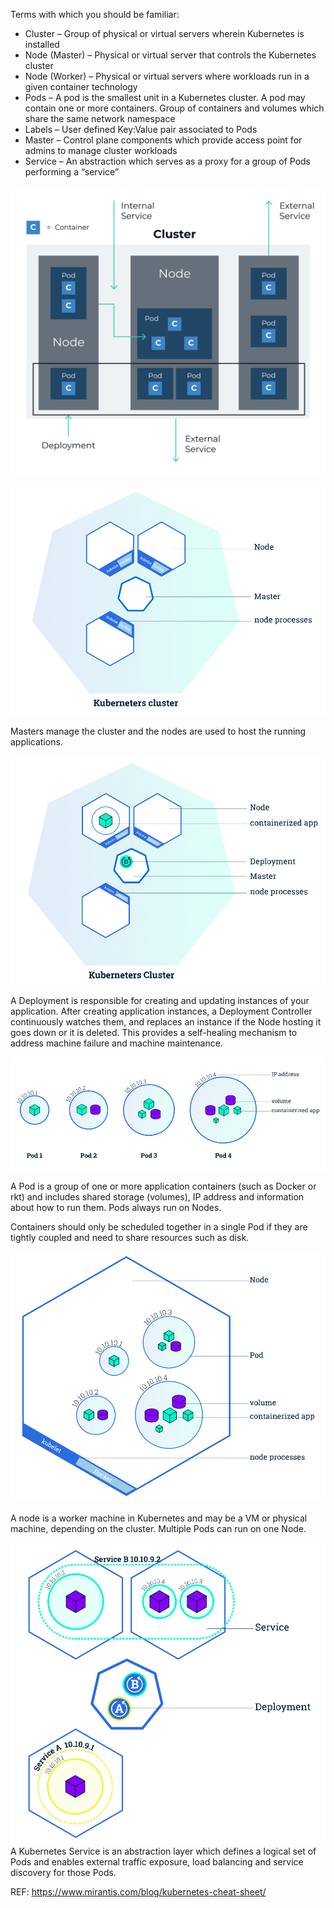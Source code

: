 Terms with which you should be familiar:

* Cluster – Group of physical or virtual servers wherein  Kubernetes is installed 
* Node (Master) – Physical or virtual server that controls the Kubernetes cluster
* Node (Worker) – Physical or virtual servers where  workloads run in a given container technology 
* Pods – A pod is the smallest unit in a Kubernetes cluster. A pod may contain one or more containers. Group of containers and volumes which share the same network namespace 
* Labels – User defined Key:Value pair associated to Pods  
* Master – Control plane components which provide access  point for admins to manage cluster workloads 
* Service – An abstraction which serves as a proxy for a group  of Pods performing a “service”

![](images/k8s_i1.png)

![](images/k8s_i3.png)

Masters manage the cluster and the nodes are used to host the running applications.

![](images/k8s_i4.png)

A Deployment is responsible for creating and updating instances of your application. 
After creating application instances, a Deployment Controller continuously watches them, and replaces an instance if the 
Node hosting it goes down or it is deleted. This provides a self-healing mechanism to address machine failure and machine maintenance.

![](images/k8s_i5.png)

A Pod is a group of one or more application containers (such as Docker or rkt) and includes shared storage (volumes), 
IP address and information about how to run them. Pods always run on Nodes.

Containers should only be scheduled together in a single Pod if they are tightly coupled and need to share resources such as disk.

![](images/k8s_i6.png)

A node is a worker machine in Kubernetes and may be a VM or physical machine, depending on the cluster. Multiple Pods can run on one Node.

![](images/k8s_i7.png)
A Kubernetes Service is an abstraction layer which defines a logical set of Pods and enables external traffic exposure, load balancing and service discovery for those Pods.

REF: https://www.mirantis.com/blog/kubernetes-cheat-sheet/
